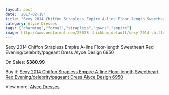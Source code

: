 ```yaml
---
layout: post
date: '2017-02-18'
title: "Sexy 2014 Chiffon Strapless Empire A-line Floor-length Sweetheart Red Evening/celebrity/pageant Dress Alyce Design 6950"
category: Alyce Dresses
tags: ["charming","formal","strapless","gowns","empire"]
image: http://www.neoformal.com/25078-thickbox_default/sexy-2014-chiffon-strapless-empire-a-line-floor-length-sweetheart-red-evening-celebrity-pageant-dress-alyce-design-6950.jpg
---
```

Sexy 2014 Chiffon Strapless Empire A-line Floor-length Sweetheart Red Evening/celebrity/pageant Dress Alyce Design 6950

On Sales: **$380.99**
<a href="https://www.neoformal.com/en/alyce-dresses/8538-sexy-2014-chiffon-strapless-empire-a-line-floor-length-sweetheart-red-evening-celebrity-pageant-dress-alyce-design-6950.html"><amp-img layout="responsive" width="600" height="600" src="//www.neoformal.com/25078-thickbox_default/sexy-2014-chiffon-strapless-empire-a-line-floor-length-sweetheart-red-evening-celebrity-pageant-dress-alyce-design-6950.jpg" alt="Sexy 2014 Chiffon Strapless Empire A-line Floor-length Sweetheart Red Evening/celebrity/pageant Dress Alyce Design 6950 0" /></a>
<a href="https://www.neoformal.com/en/alyce-dresses/8538-sexy-2014-chiffon-strapless-empire-a-line-floor-length-sweetheart-red-evening-celebrity-pageant-dress-alyce-design-6950.html"><amp-img layout="responsive" width="600" height="600" src="//www.neoformal.com/25079-thickbox_default/sexy-2014-chiffon-strapless-empire-a-line-floor-length-sweetheart-red-evening-celebrity-pageant-dress-alyce-design-6950.jpg" alt="Sexy 2014 Chiffon Strapless Empire A-line Floor-length Sweetheart Red Evening/celebrity/pageant Dress Alyce Design 6950 1" /></a>

Buy it: [Sexy 2014 Chiffon Strapless Empire A-line Floor-length Sweetheart Red Evening/celebrity/pageant Dress Alyce Design 6950](https://www.neoformal.com/en/alyce-dresses/8538-sexy-2014-chiffon-strapless-empire-a-line-floor-length-sweetheart-red-evening-celebrity-pageant-dress-alyce-design-6950.html "Sexy 2014 Chiffon Strapless Empire A-line Floor-length Sweetheart Red Evening/celebrity/pageant Dress Alyce Design 6950")

View more: [Alyce Dresses](https://www.neoformal.com/en/3-alyce-dresses "Alyce Dresses")